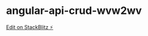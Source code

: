 # angular-api-crud-wvw2wv

[Edit on StackBlitz ⚡️](https://stackblitz.com/edit/angular-api-crud-wvw2wv)